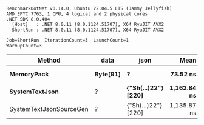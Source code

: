 ```

BenchmarkDotNet v0.14.0, Ubuntu 22.04.5 LTS (Jammy Jellyfish)
AMD EPYC 7763, 1 CPU, 4 logical and 2 physical cores
.NET SDK 8.0.404
  [Host]   : .NET 8.0.11 (8.0.1124.51707), X64 RyuJIT AVX2
  ShortRun : .NET 8.0.11 (8.0.1124.51707), X64 RyuJIT AVX2

Job=ShortRun  IterationCount=3  LaunchCount=1  
WarmupCount=3  

```
| Method                  | data     | json                | Mean        | Error     | StdDev   | Min         | Max         | Gen0   | Allocated |
|------------------------ |--------- |-------------------- |------------:|----------:|---------:|------------:|------------:|-------:|----------:|
| **MemoryPack**              | **Byte[91]** | **?**                   |    **73.52 ns** |  **10.22 ns** | **0.560 ns** |    **73.15 ns** |    **74.17 ns** | **0.0019** |     **168 B** |
| **SystemTextJson**          | **?**        | **{&quot;Sh(...)22&quot;} [220]** | **1,162.84 ns** | **117.95 ns** | **6.465 ns** | **1,156.48 ns** | **1,169.41 ns** | **0.0019** |     **168 B** |
| SystemTextJsonSourceGen | ?        | {&quot;Sh(...)22&quot;} [220] | 1,135.87 ns |  53.11 ns | 2.911 ns | 1,132.78 ns | 1,138.57 ns | 0.0019 |     168 B |
